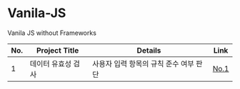 # Vanila-JS
Vanila JS without Frameworks

No. | Project Title | Details | Link
---|---|---|---|
1 | 데이터 유효성 검사 | 사용자 입력 항목의 규칙 준수 여부 판단 | [No.1](https://github.com/shinjh0305-jhshin/VanilaJS/tree/main/1.%20%EB%8D%B0%EC%9D%B4%ED%84%B0%20%EC%9C%A0%ED%9A%A8%EC%84%B1%20%EA%B2%80%EC%82%AC)
